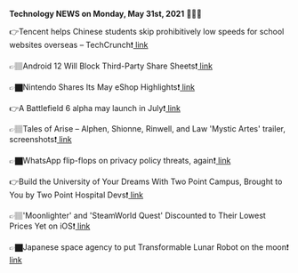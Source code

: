 <b>Technology NEWS on Monday, May 31st, 2021</b> 📡📡📡 

👉Tencent helps Chinese students skip prohibitively low speeds for school websites overseas – TechCrunch❗️<a href='https://techblock.club/?p=12223'> link</a>

👉🏽Android 12 Will Block Third-Party Share Sheets❗️<a href='https://techblock.club/?p=12225'> link</a>

👉🏿Nintendo Shares Its May eShop Highlights❗️<a href='https://techblock.club/?p=12227'> link</a>

👉A Battlefield 6 alpha may launch in July❗️<a href='https://techblock.club/?p=12229'> link</a>

👉🏽Tales of Arise – Alphen, Shionne, Rinwell, and Law 'Mystic Artes' trailer, screenshots❗️<a href='https://techblock.club/?p=12231'> link</a>

👉🏿WhatsApp flip-flops on privacy policy threats, again❗️<a href='https://techblock.club/?p=12233'> link</a>

👉Build the University of Your Dreams With Two Point Campus, Brought to You by Two Point Hospital Devs❗️<a href='https://techblock.club/?p=12235'> link</a>

👉🏽'Moonlighter' and 'SteamWorld Quest' Discounted to Their Lowest Prices Yet on iOS❗️<a href='https://techblock.club/?p=12237'> link</a>

👉🏿Japanese space agency to put Transformable Lunar Robot on the moon❗️<a href='https://techblock.club/?p=12239'> link</a>

